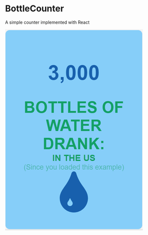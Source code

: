# BottleCounter
A simple counter implemented with React

 <a href="websitehere"><img src="https://raw.githubusercontent.com/Miguel75An/BottleCounter/master/water.gif" alt="Bottles"></a>
